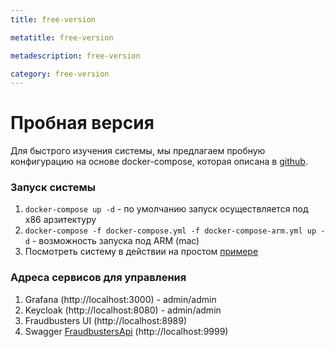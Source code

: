 ```yaml
---
title: free-version

metatitle: free-version

metadescription: free-version

category: free-version
---
```


# Пробная версия

Для быстрого изучения системы, мы предлагаем пробную конфигурацию на основе docker-compose, которая описана в [github](https://github.com/valitydev/fraudbusters-compose).

### Запуск системы

1. ```docker-compose up -d``` - по умолчанию запуск осуществляется под x86 арзитектуру
2. ```docker-compose -f docker-compose.yml -f docker-compose-arm.yml up -d``` - возможность запуска под ARM (mac)
3. Посмотреть систему в действии на простом [примере](simple-use-case.md)

### Адреса сервисов для управления

1. Grafana (http://localhost:3000) - admin/admin
2. Keycloak (http://localhost:8080) - admin/admin
3. Fraudbusters UI (http://localhost:8989)
4. Swagger [FraudbustersApi](https://valitydev.github.io/swag-fraudbusters/) (http://localhost:9999)
